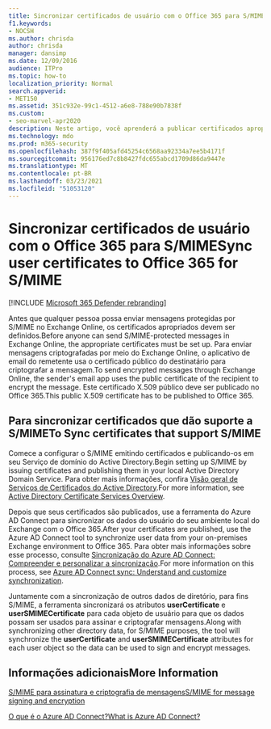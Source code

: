 ```yaml
---
title: Sincronizar certificados de usuário com o Office 365 para S/MIME
f1.keywords:
- NOCSH
ms.author: chrisda
author: chrisda
manager: dansimp
ms.date: 12/09/2016
audience: ITPro
ms.topic: how-to
localization_priority: Normal
search.appverid:
- MET150
ms.assetid: 351c932e-99c1-4512-a6e8-788e90b7838f
ms.custom:
- seo-marvel-apr2020
description: Neste artigo, você aprenderá a publicar certificados apropriados para o Office 365 antes de enviar mensagens protegidas por S/MIME no Exchange Online.
ms.technology: mdo
ms.prod: m365-security
ms.openlocfilehash: 387f9f405afd45254c6568aa92334a7ee5b4171f
ms.sourcegitcommit: 956176ed7c8b8427fdc655abcd1709d86da9447e
ms.translationtype: MT
ms.contentlocale: pt-BR
ms.lasthandoff: 03/23/2021
ms.locfileid: "51053120"
---
```

# <a name="sync-user-certificates-to-office-365-for-smime"></a><span data-ttu-id="b0930-103">Sincronizar certificados de usuário com o Office 365 para S/MIME</span><span class="sxs-lookup"><span data-stu-id="b0930-103">Sync user certificates to Office 365 for S/MIME</span></span>

[!INCLUDE [Microsoft 365 Defender rebranding](../includes/microsoft-defender-for-office.md)]


<span data-ttu-id="b0930-104">Antes que qualquer pessoa possa enviar mensagens protegidas por S/MIME no Exchange Online, os certificados apropriados devem ser definidos.</span><span class="sxs-lookup"><span data-stu-id="b0930-104">Before anyone can send S/MIME-protected messages in Exchange Online, the appropriate certificates must be set up.</span></span> <span data-ttu-id="b0930-105">Para enviar mensagens criptografadas por meio do Exchange Online, o aplicativo de email do remetente usa o certificado público do destinatário para criptografar a mensagem.</span><span class="sxs-lookup"><span data-stu-id="b0930-105">To send encrypted messages through Exchange Online, the sender's email app uses the public certificate of the recipient to encrypt the message.</span></span> <span data-ttu-id="b0930-106">Este certificado X.509 público deve ser publicado no Office 365.</span><span class="sxs-lookup"><span data-stu-id="b0930-106">This public X.509 certificate has to be published to Office 365.</span></span>

## <a name="to-sync-certificates-that-support-smime"></a><span data-ttu-id="b0930-107">Para sincronizar certificados que dão suporte a S/MIME</span><span class="sxs-lookup"><span data-stu-id="b0930-107">To Sync certificates that support S/MIME</span></span>

<span data-ttu-id="b0930-108">Comece a configurar o S/MIME emitindo certificados e publicando-os em seu Serviço de domínio do Active Directory.</span><span class="sxs-lookup"><span data-stu-id="b0930-108">Begin setting up S/MIME by issuing certificates and publishing them in your local Active Directory Domain Service.</span></span> <span data-ttu-id="b0930-109">Para obter mais informações, confira [Visão geral de Serviços de Certificados do Active Directory](/previous-versions/windows/it-pro/windows-server-2012-R2-and-2012/hh831740(v=ws.11)).</span><span class="sxs-lookup"><span data-stu-id="b0930-109">For more information, see [Active Directory Certificate Services Overview](/previous-versions/windows/it-pro/windows-server-2012-R2-and-2012/hh831740(v=ws.11)).</span></span>

<span data-ttu-id="b0930-110">Depois que seus certificados são publicados, use a ferramenta do Azure AD Connect para sincronizar os dados do usuário do seu ambiente local do Exchange com o Office 365.</span><span class="sxs-lookup"><span data-stu-id="b0930-110">After your certificates are published, use the Azure AD Connect tool to synchronize user data from your on-premises Exchange environment to Office 365.</span></span> <span data-ttu-id="b0930-111">Para obter mais informações sobre esse processo, consulte [Sincronização do Azure AD Connect: Compreender e personalizar a sincronização](/azure/active-directory/hybrid/how-to-connect-sync-whatis).</span><span class="sxs-lookup"><span data-stu-id="b0930-111">For more information on this process, see [Azure AD Connect sync: Understand and customize synchronization](/azure/active-directory/hybrid/how-to-connect-sync-whatis).</span></span>

<span data-ttu-id="b0930-112">Juntamente com a sincronização de outros dados de diretório, para fins S/MIME, a ferramenta sincronizará os atributos  **userCertificate** e **userSMIMECertificate** para cada objeto de usuário para que os dados possam ser usados para assinar e criptografar mensagens.</span><span class="sxs-lookup"><span data-stu-id="b0930-112">Along with synchronizing other directory data, for S/MIME purposes, the tool will synchronize the  **userCertificate** and **userSMIMECertificate** attributes for each user object so the data can be used to sign and encrypt messages.</span></span>

## <a name="more-information"></a><span data-ttu-id="b0930-113">Informações adicionais</span><span class="sxs-lookup"><span data-stu-id="b0930-113">More Information</span></span>

[<span data-ttu-id="b0930-114">S/MIME para assinatura e criptografia de mensagens</span><span class="sxs-lookup"><span data-stu-id="b0930-114">S/MIME for message signing and encryption</span></span>](s-mime-for-message-signing-and-encryption.md)

[<span data-ttu-id="b0930-115">O que é o Azure AD Connect?</span><span class="sxs-lookup"><span data-stu-id="b0930-115">What is Azure AD Connect?</span></span>](/azure/active-directory/hybrid/whatis-azure-ad-connect)